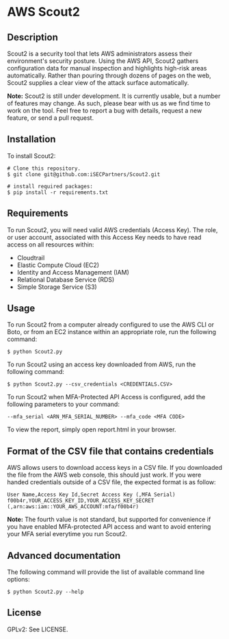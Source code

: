 AWS Scout2
==========

## Description

Scout2 is a security tool that lets AWS administrators assess their environment's
security posture. Using the AWS API, Scout2 gathers configuration data for
manual inspection and highlights high-risk areas automatically. Rather than
pouring through dozens of pages on the web, Scout2 supplies a clear view of the
attack surface automatically.

**Note:** Scout2 is still under development. It is currently usable, but a
number of features may change. As such, please bear with us as we find time to
work on the tool. Feel free to report a bug with details, request a new feature,
or send a pull request.

## Installation

To install Scout2:

	# Clone this repository.
	$ git clone git@github.com:iSECPartners/Scout2.git

	# install required packages:
	$ pip install -r requirements.txt

## Requirements

To run Scout2, you will need valid AWS credentials (Access Key). The role, or
user account, associated with this Access Key needs to have read access on all
resources within:

* Cloudtrail
* Elastic Compute Cloud (EC2)
* Identity and Access Management (IAM)
* Relational Database Service (RDS)
* Simple Storage Service (S3)

## Usage

To run Scout2 from  a computer already configured to use the AWS CLI or Boto, or
from an EC2 instance within an appropriate role, run the following command:

    $ python Scout2.py

To run Scout2 using an access key downloaded from AWS, run the following command:

    $ python Scout2.py --csv_credentials <CREDENTIALS.CSV>

To run Scout2 when MFA-Protected API Access is configured, add the following
parameters to your command:

    --mfa_serial <ARN_MFA_SERIAL_NUMBER> --mfa_code <MFA CODE>

To view the report, simply open report.html in your browser.

## Format of the CSV file that contains credentials

AWS allows users to download access keys in a CSV file. If you downloaded the
file from the AWS web console, this should just work. If you were handed
credentials outside of a CSV file, the expected format is as follow:

    User Name,Access Key Id,Secret Access Key (,MFA Serial)
    f00b4r,YOUR_ACCESS_KEY_ID,YOUR_ACCESS_KEY_SECRET (,arn:aws:iam::YOUR_AWS_ACCOUNT:mfa/f00b4r)

**Note:** The fourth value is not standard, but supported for convenience if you
have enabled MFA-protected API access and want to avoid entering your MFA serial
everytime you run Scout2.

## Advanced documentation

The following command will provide the list of available command line options:

    $ python Scout2.py --help

## License

GPLv2: See LICENSE.
